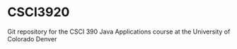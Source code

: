 CSCI3920
========

Git repository for the CSCI 390 Java Applications course at the University of Colorado Denver
